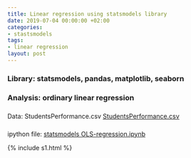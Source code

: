 ```yaml
---
title: Linear regression using statsmodels library
date: 2019-07-04 00:00:00 +02:00
categories:
- stastsmodels
tags:
- linear regression
layout: post
---
```


### Library: statsmodels, pandas, matplotlib, seaborn

### Analysis: ordinary linear regression

### 
Data: StudentsPerformance.csv  [StudentsPerformance.csv](/uploads/StudentsPerformance.csv)

### 
ipython file: [statsmodels OLS-regression.ipynb](/uploads/statsmodels%20OLS-regression.ipynb)

{% include s1.html %}